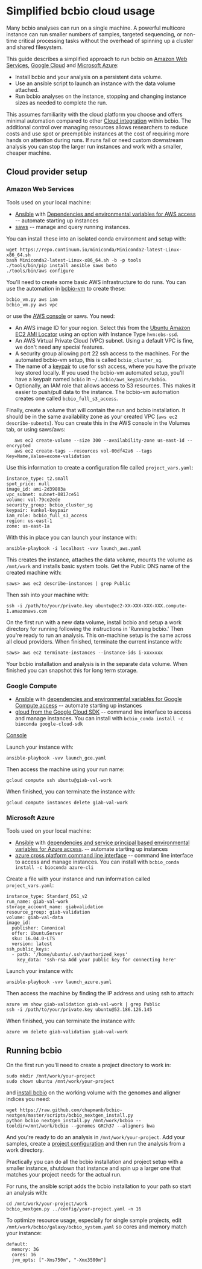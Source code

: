 # Simplified bcbio cloud usage

Many bcbio analyses can run on a single machine. A powerful multicore
instance can run smaller numbers of samples, targeted sequencing, or non-time
critical processing tasks without the overhead of spinning up a cluster and
shared filesystem.

This guide describes a simplified approach to run bcbio on
[Amazon Web Services](https://aws.amazon.com/),
[Google Cloud](https://cloud.google.com/) and
[Microsoft Azure](https://azure.microsoft.com):

- Install bcbio and your analysis on a persistent data volume.
- Use an ansible script to launch an instance with the data volume attached.
- Run bcbio analyses on the instance, stopping and changing instance sizes as
  needed to complete the run.

This assumes familiarity with the cloud platform you choose and offers minimal
automation compared to other
[Cloud integration](http://bcbio-nextgen.readthedocs.io/en/latest/contents/cloud.html)
within bcbio. The additional control over managing resources allows researchers
to reduce costs and use spot or preemptible instances at the cost of requiring
more hands on attention during runs. If runs fail or need custom downstream
analysis you can stop the larger run instances and work with a smaller, cheaper
machine.

## Cloud provider setup

### Amazon Web Services

Tools used on your local machine:

- [Ansible](http://docs.ansible.com/ansible/intro_installation.html) with
  [Dependencies and environmental variables for AWS access](http://docs.ansible.com/ansible/guide_aws.html)
  -- automate starting up instances
- [saws](https://github.com/donnemartin/saws) -- manage and query running
  instances.

You can install these into an isolated conda environment and setup with:

    wget https://repo.continuum.io/miniconda/Miniconda2-latest-Linux-x86_64.sh
    bash Miniconda2-latest-Linux-x86_64.sh -b -p tools
    ./tools/bin/pip install ansible saws boto
    ./tools/bin/aws configure

You'll need to create some basic AWS infrastructure to do runs. You can use the
automation in
[bcbio-vm](http://bcbio-nextgen.readthedocs.io/en/latest/contents/cloud.html#aws-setup)
to create these:

    bcbio_vm.py aws iam
    bcbio_vm.py aws vpc

or use the [AWS console](https://aws.amazon.com/) or saws. You need:

- An AWS image ID for your region. Select this from the
  [Ubuntu Amazon EC2 AMI Locator](http://cloud-images.ubuntu.com/locator/ec2/)
  using an option with Instance Type `hvm:ebs-ssd`.
- An AWS Virtual Private Cloud (VPC) subnet. Using a default VPC is fine, we
  don't need any special features.
- A security group allowing port 22 ssh access to the machines. For the
  automated bcbio-vm setup, this is called `bcbio_cluster_sg`.
- The name of a [keypair](https://console.aws.amazon.com/ec2/v2/home?region=us-east-1#KeyPairs:sort=keyName) 
  to use for ssh access, where you have the private key stored locally. If you
  used the bcbio-vm automated setup, you'll have a keypair named `bcbio` in
  `~/.bcbio/aws_keypairs/bcbio`.
- Optionally, an IAM role that allows access to S3 resources. This makes it
  easier to push/pull data to the instance. The bcbio-vm automation creates one
  called `bcbio_full_s3_access`.

Finally, create a volume that will contain the run and bcbio installation. It
should be in the same availability zone as your created VPC (`aws ec2
describe-subnets`). You can create this in the AWS console in the Volumes tab,
or using saws/aws:

       aws ec2 create-volume --size 300 --availability-zone us-east-1d --encrypted
       aws ec2 create-tags --resources vol-00df42a6 --tags Key=Name,Value=exome-validation

Use this information to create a configuration file called `project_vars.yaml`:

    instance_type: t2.small
    spot_price: null
    image_id: ami-2d39803a
    vpc_subnet: subnet-0817ce51
    volume: vol-79ce2ede
    security_group: bcbio_cluster_sg
    keypair: kunkel-keypair
    iam_role: bcbio_full_s3_access
    region: us-east-1
	zone: us-east-1a

With this in place you can launch your instance with:

    ansible-playbook -i localhost -vvv launch_aws.yaml

This creates the instance, attaches the data volume, mounts the volume as
`/mnt/work` and installs basic system tools. Get the Public DNS name of the
created machine with:

    saws> aws ec2 describe-instances | grep Public

Then ssh into your machine with:

    ssh -i /path/to/your/private.key ubuntu@ec2-XX-XXX-XXX-XXX.compute-1.amazonaws.com

On the first run with a new data volume, install bcbio and setup a work
directory for running following the instructions in 'Running bcbio.' Then you're
ready to run an analysis. This on-machine setup is the same across all cloud
providers. When finished, terminate the current instance with:

    saws> aws ec2 terminate-instances --instance-ids i-xxxxxxx

Your bcbio installation and analysis is in the separate data volume. When
finished you can snapshot this for long term storage.

### Google Compute

- [Ansible](http://docs.ansible.com/ansible/intro_installation.html) with
  [dependencies and environmental variables for Google Compute access](http://docs.ansible.com/ansible/guide_gce.html)
  -- automate starting up instances
- [gloud from the Google Cloud SDK](https://cloud.google.com/sdk/) -- command
  line interface to access and manage instances. You can install with
  `bcbio_conda install -c bioconda google-cloud-sdk`

[Console](https://console.cloud.google.com)

Launch your instance with:

    ansible-playbook -vvv launch_gce.yaml

Then access the machine using your run name:

    gcloud compute ssh ubuntu@giab-val-work

When finished, you can terminate the instance with:

    gcloud compute instances delete giab-val-work

### Microsoft Azure

Tools used on your local machine:

- [Ansible](http://docs.ansible.com/ansible/intro_installation.html) with
  [dependencies and service principal based environmental variables for Azure access](https://docs.ansible.com/ansible/guide_azure.html).
  -- automate starting up instances
- [azure cross platform command line interface](https://github.com/Azure/azure-xplat-cli#features)
  -- command line interface to access and manage instances. You can install with
  `bcbio_conda install -c bioconda azure-cli`

Create a file with your instance and run information called `project_vars.yaml`:

    instance_type: Standard_DS1_v2
    run_name: giab-val-work
    storage_account_name: giabvalidation
    resource_group: giab-validation
    volume: giab-val-data
    image_id:
      publisher: Canonical
      offer: UbuntuServer
      sku: 16.04.0-LTS
      version: latest
    ssh_public_keys:
      - path: '/home/ubuntu/.ssh/authorized_keys'
        key_data: 'ssh-rsa Add your public key for connecting here'

Launch your instance with:

    ansible-playbook -vvv launch_azure.yaml

Then access the machine by finding the IP address and using ssh to attach:

    azure vm show giab-validation giab-val-work | grep Public
    ssh -i /path/to/your/private.key ubuntu@52.186.126.145

When finished, you can terminate the instance with:

    azure vm delete giab-validation giab-val-work

## Running bcbio

On the first run you'll need to create a project directory to work in:

    sudo mkdir /mnt/work/your-project
    sudo chown ubuntu /mnt/work/your-project

and [install bcbio](http://bcbio-nextgen.readthedocs.io/en/latest/contents/installation.html)
on the working volume with the genomes and aligner indices you need:

    wget https://raw.github.com/chapmanb/bcbio-nextgen/master/scripts/bcbio_nextgen_install.py
    python bcbio_nextgen_install.py /mnt/work/bcbio --tooldir=/mnt/work/bcbio --genomes GRCh37 --aligners bwa

And you're ready to do an analysis in `/mnt/work/your-project`. Add your
samples, create a
[project configuration](http://bcbio-nextgen.readthedocs.io/en/latest/contents/configuration.html#automated-sample-configuration)
and then run the analysis from a work directory.

Practically you can do all the bcbio installation and project setup with a
smaller instance, shutdown that instance and spin up a larger one that matches
your project needs for the actual run.

For runs, the ansible script adds the bcbio installation to your path so start
an analysis with:

    cd /mnt/work/your-project/work
    bcbio_nextgen.py ../config/your-project.yaml -n 16

To optimize resource usage, especially for single sample projects, edit
`/mnt/work/bcbio/galaxy/bcbio_system.yaml` so cores and memory match your instance:

    default:
      memory: 3G
      cores: 16
      jvm_opts: ["-Xms750m", "-Xmx3500m"]
